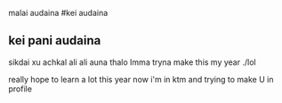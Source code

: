 malai audaina
#kei audaina
## kei pani audaina
sikdai xu
achkal ali ali auna thalo
Imma tryna make this my year ./lol

really hope to learn a lot this year
now i'm in ktm and trying to make U in profile

